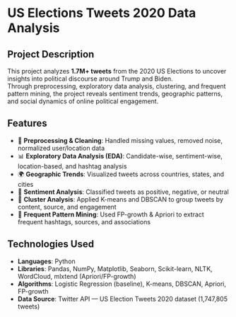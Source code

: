 # US Elections Tweets 2020 Data Analysis

## Project Description  
This project analyzes **1.7M+ tweets** from the 2020 US Elections to uncover insights into political discourse around Trump and Biden.  
Through preprocessing, exploratory data analysis, clustering, and frequent pattern mining, the project reveals sentiment trends, geographic patterns, and social dynamics of online political engagement.  

## Features  
- 🧹 **Preprocessing & Cleaning**: Handled missing values, removed noise, normalized user/location data  
- 📊 **Exploratory Data Analysis (EDA)**: Candidate-wise, sentiment-wise, location-based, and hashtag analysis  
- 🌍 **Geographic Trends**: Visualized tweets across countries, states, and cities  
- 💬 **Sentiment Analysis**: Classified tweets as positive, negative, or neutral  
- 🔎 **Cluster Analysis**: Applied K-means and DBSCAN to group tweets by content, source, and engagement  
- 🔗 **Frequent Pattern Mining**: Used FP-growth & Apriori to extract frequent hashtags, sources, and associations  

## Technologies Used 
- **Languages**: Python  
- **Libraries**: Pandas, NumPy, Matplotlib, Seaborn, Scikit-learn, NLTK, WordCloud, mlxtend (Apriori/FP-growth)  
- **Algorithms**: Logistic Regression (baseline), K-means, DBSCAN, Apriori, FP-growth  
- **Data Source**: Twitter API — US Election Tweets 2020 dataset (1,747,805 tweets)  
